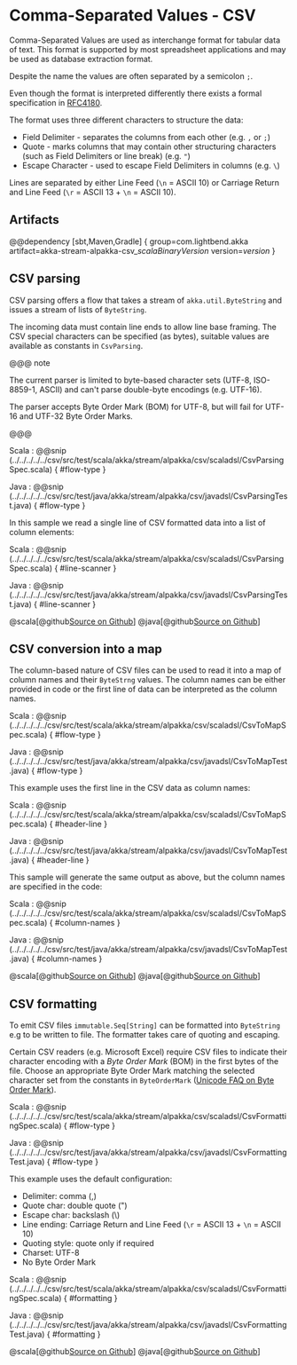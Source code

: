 # Comma-Separated Values - CSV

Comma-Separated Values are used as interchange format for tabular data
of text. This format is supported by most spreadsheet applications and may
be used as database extraction format.

Despite the name the values are often separated by a semicolon `;`.

Even though the format is interpreted differently there exists a formal specification in [RFC4180](https://tools.ietf.org/html/rfc4180).

The format uses three different characters to structure the data:

* Field Delimiter - separates the columns from each other (e.g. `,` or `;`)
* Quote - marks columns that may contain other structuring characters (such as Field Delimiters or line break) (e.g. `"`)
* Escape Character - used to escape Field Delimiters in columns (e.g. `\`)

Lines are separated by either Line Feed (`\n` = ASCII 10) or Carriage Return and Line Feed (`\r` = ASCII 13 + `\n` = ASCII 10).


## Artifacts

@@dependency [sbt,Maven,Gradle] {
  group=com.lightbend.akka
  artifact=akka-stream-alpakka-csv_$scalaBinaryVersion$
  version=$version$
}

## CSV parsing

CSV parsing offers a flow that takes a stream of `akka.util.ByteString` and issues a stream of lists of `ByteString`.

The incoming data must contain line ends to allow line base framing. The CSV special characters
can be specified (as bytes), suitable values are available as constants in `CsvParsing`.

@@@ note

The current parser is limited to byte-based character sets (UTF-8, ISO-8859-1, ASCII) and can't
parse double-byte encodings (e.g. UTF-16).

The parser accepts Byte Order Mark (BOM) for UTF-8, but will fail for UTF-16 and UTF-32
Byte Order Marks.

@@@

Scala
: @@snip (../../../../../csv/src/test/scala/akka/stream/alpakka/csv/scaladsl/CsvParsingSpec.scala) { #flow-type }

Java
: @@snip (../../../../../csv/src/test/java/akka/stream/alpakka/csv/javadsl/CsvParsingTest.java) { #flow-type }


In this sample we read a single line of CSV formatted data into a list of column elements:

Scala
: @@snip (../../../../../csv/src/test/scala/akka/stream/alpakka/csv/scaladsl/CsvParsingSpec.scala) { #line-scanner }

Java
: @@snip (../../../../../csv/src/test/java/akka/stream/alpakka/csv/javadsl/CsvParsingTest.java) { #line-scanner }

@scala[@github[Source on Github](/csv/src/test/scala/akka/stream/alpakka/csv/scaladsl/CsvParsingSpec.scala)]
@java[@github[Source on Github](/csv/src/test/java/akka/stream/alpakka/csv/javadsl/CsvParsingTest.java)]


## CSV conversion into a map

The column-based nature of CSV files can be used to read it into a map of column names
and their `ByteStrng` values. The column names can be either provided in code or the first line
of data can be interpreted as the column names.

Scala
: @@snip (../../../../../csv/src/test/scala/akka/stream/alpakka/csv/scaladsl/CsvToMapSpec.scala) { #flow-type }

Java
: @@snip (../../../../../csv/src/test/java/akka/stream/alpakka/csv/javadsl/CsvToMapTest.java) { #flow-type }


This example uses the first line in the CSV data as column names:

Scala
: @@snip (../../../../../csv/src/test/scala/akka/stream/alpakka/csv/scaladsl/CsvToMapSpec.scala) { #header-line }

Java
: @@snip (../../../../../csv/src/test/java/akka/stream/alpakka/csv/javadsl/CsvToMapTest.java) { #header-line }


This sample will generate the same output as above, but the column names are specified
in the code:

Scala
: @@snip (../../../../../csv/src/test/scala/akka/stream/alpakka/csv/scaladsl/CsvToMapSpec.scala) { #column-names }

Java
: @@snip (../../../../../csv/src/test/java/akka/stream/alpakka/csv/javadsl/CsvToMapTest.java) { #column-names }

@scala[@github[Source on Github](/csv/src/test/scala/akka/stream/alpakka/csv/scaladsl/CsvToMapSpec.scala)]
@java[@github[Source on Github](/csv/src/test/java/akka/stream/alpakka/csv/javadsl/CsvToMapTest.java)]


## CSV formatting

To emit CSV files ``immutable.Seq[String]`` can be formatted into ``ByteString`` e.g to be written to file.
The formatter takes care of quoting and escaping.

Certain CSV readers (e.g. Microsoft Excel) require CSV files to indicate their character encoding with a *Byte
Order Mark* (BOM) in the first bytes of the file. Choose an appropriate Byte Order Mark matching the
selected character set from the constants in `ByteOrderMark`
([Unicode FAQ on Byte Order Mark](http://www.unicode.org/faq/utf_bom.html#bom1)).


Scala
: @@snip (../../../../../csv/src/test/scala/akka/stream/alpakka/csv/scaladsl/CsvFormattingSpec.scala) { #flow-type }

Java
: @@snip (../../../../../csv/src/test/java/akka/stream/alpakka/csv/javadsl/CsvFormattingTest.java) { #flow-type }

This example uses the default configuration:

- Delimiter: comma (,)
- Quote char: double quote (")
- Escape char: backslash (\\)
- Line ending: Carriage Return and Line Feed (`\r` = ASCII 13 + `\n` = ASCII 10)
- Quoting style: quote only if required
- Charset: UTF-8
- No Byte Order Mark

Scala
: @@snip (../../../../../csv/src/test/scala/akka/stream/alpakka/csv/scaladsl/CsvFormattingSpec.scala) { #formatting }

Java
: @@snip (../../../../../csv/src/test/java/akka/stream/alpakka/csv/javadsl/CsvFormattingTest.java) { #formatting }

@scala[@github[Source on Github](/csv/src/test/scala/akka/stream/alpakka/csv/scaladsl/CsvFormattingSpec.scala)]
@java[@github[Source on Github](/csv/src/test/java/akka/stream/alpakka/csv/javadsl/CsvFormattingTest.java)]
